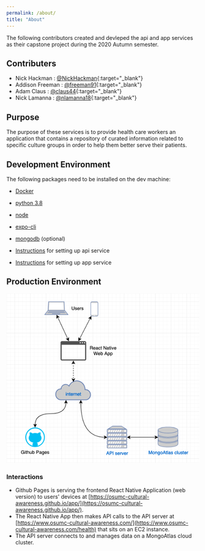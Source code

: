 ```yaml
---
permalink: /about/
title: "About"
---
```


The following contributors created and devleped the api and app services as their capstone project during the 2020 Autumn semester.

## Contributers

- Nick Hackman : [@NickHackman](https://github.com/NickHackman){:target="_blank"}
- Addison Freeman : [@freeman91](https://github.com/freeman91){:target="_blank"}
- Adam Claus : [@claus44](https://github.com/claus44){:target="_blank"}
- Nick Lamanna : [@nlamanna18](https://github.com/nlamanna18){:target="_blank"}


## Purpose

The purpose of these services is to provide health care workers an application that contains a repository of curated information related to specific culture groups in order to help them better serve their patients.

## Development Environment

The following packages need to be installed on the dev machine:

- [Docker](https://docs.docker.com/get-docker/)
- [python 3.8](https://www.python.org/downloads/) 
- [node](https://nodejs.org/en/download/)
- [expo-cli](https://docs.expo.io/get-started/installation/)
- [mongodb](https://docs.mongodb.com/guides/server/install/)  (optional)


- [Instructions](https://github.com/OSUMC-Cultural-Awareness/api#getting-started) for setting up api service
- [Instructions](https://github.com/OSUMC-Cultural-Awareness/app#getting-started) for setting up app service

## Production Environment

![Architecture Diagram](../assets/ArchitectureDiagram.png)

### Interactions
- Github Pages is serving the frontend React Native Application (web version) to users' devices at [https://osumc-cultural-awareness.github.io/app/](https://osumc-cultural-awareness.github.io/app/).  
- The React Native App then makes API calls to the API server at [https://www.osumc-cultural-awareness.com/](https://www.osumc-cultural-awareness.com/health) that sits on an EC2 instance.  
- The API server connects to and manages data on a MongoAtlas cloud cluster.
